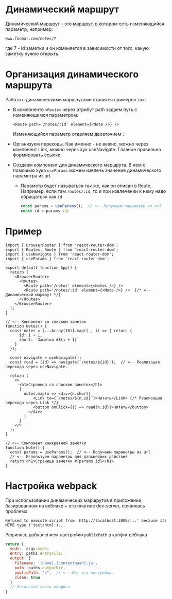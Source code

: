 # Динамический маршрут

Динамический маршрут - это маршрут, в котором есть изменяющийся параметр, например:

```
www.foobar.com/notes/7
```

где 7 - id заметки и он изменяется в зависимости от того, какую заметку нужно открыть.

# Организация динамического маршрута

Работа с динамическими маршрутами строится примерно так:

* В компоненте `<Route>` через атрибут path задаем путь с изменяющимся параметром:

  ```react
  <Route path='/notes/:id' element={<Note />} />
  ```

  Изменяющийся параметр отделяем двоеточием `:`

* Организуем переходы. Как именно - не важно, можно через компонент Link, можно через хук useNavigate. Главное правильно формировать ссылки.

* Создаем компонент для динамического маршрута. В нем с помощью хука `useParams` можем извлечь значение динамического параметра из url.

  * Параметр будет называться так же, как он описан в Route. Например, если там `/notes/:id`, то и при извлечении к нему надо обращаться как `id`
  
    ```javascript
    const params = useParams();  // <-- Получаем параметры из url
    const id = params.id;
    ```
  
    

# Пример

```react
import { BrowserRouter } from 'react-router-dom';
import { Routes, Route } from 'react-router-dom';
import { useNavigate } from 'react-router-dom';
import { useParams } from 'react-router-dom';

export default function App() {
  return (
    <BrowserRouter>
      <Routes>
        <Route path='/notes' element={<Notes />} />
        <Route path='/notes/:id' element={<Note />} />  {/* <-- Динамический маршрут */}
      </Routes>
    </BrowserRouter>
  );
}

// <-- Компонент со списком заметок
function Notes() {
  const notes = [...Array(10)].map((_, i) => { return { 
      id: i + 1, 
      short: `Заметка #${i + 1}`
    }
  });

  const navigate = useNavigate();
  const read = (id) => navigate(`/notes/${id}`);  // <-- Реализация перехода через useNavigate.

  return (
    <>
      <h1>Страница со списком заметок</h1>
      {
        notes.map(n => <div>{n.short}
            <Link to={`/notes/${n.id}`}>Читать</Link> {/* Реализация перехода через Link */}
            <button onClick={() => read(n.id)}>Читать</button>
          </div>
        )
      }
    </>
  );
}

// <-- Компонент конкретной заметки
function Note() {
  const params = useParams();  // <-- Получаем параметры из url
  // <-- Используем параметры для дальнейших действий
  return <h1>Страница заметки #{params.id}</h1>
}
```

# Настройка webpack

При использовании динамических маршрутов в приложении, базированном на вебпаке + его плагине dev-server, появилась проблема:

```
Refused to execute script from 'http://localhost:3000/...' because its MIME type ('text/html')...
```

Решилась добавлением настройки `publicPath` в конфиг вебпака

```javascript
return {
  mode:  argv.mode,
  entry: paths.entryFile,
  output: {
    filename: '[name].[contenthash].js',
    path: paths.outputDir,
    publicPath: "/",  // <-- Вот эта настройка.
    clean: true
  }
  // Остальная часть конфига
}
```


